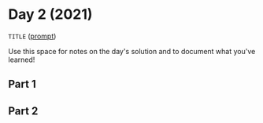 # Day 2 (2021)

`TITLE` ([prompt](https://adventofcode.com/2021/day/2))

Use this space for notes on the day's solution and to document what you've learned!

## Part 1

## Part 2

